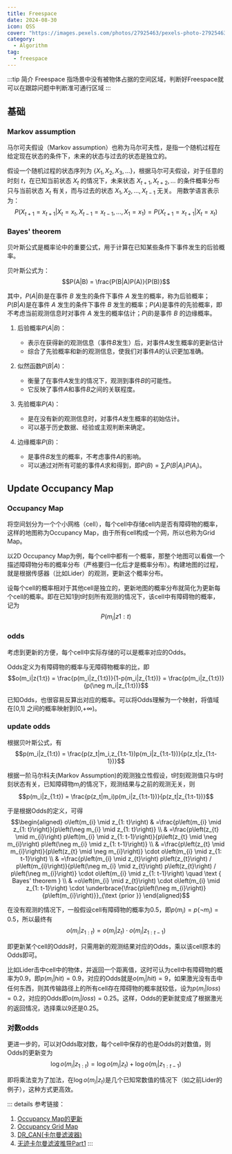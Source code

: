 ```yaml
---
title: Freespace
date: 2024-08-30
icon: QSS
cover: "https://images.pexels.com/photos/27925463/pexels-photo-27925463.jpeg?auto=compress&cs=tinysrgb&w=1260&h=750&dpr=1"
category: 
  - Algorithm
tag:
  - freespace
---
```


:::tip 简介
Freespace 指场景中没有被物体占据的空间区域，判断好Freespace就可以在跟踪问题中判断准可通行区域
:::

## 基础

### Markov assumption

马尔可夫假设（Markov assumption）也称为马尔可夫性，是指一个随机过程在给定现在状态的条件下，未来的状态与过去的状态是独立的。

假设一个随机过程的状态序列为 $\{X_1,X_2,X_3,...\}$，根据马尔可夫假设，对于任意的时刻 $t$，在已知当前状态 $X_t$ 的情况下，未来状态 $X_{t+1},X_{t+2},...$ 的条件概率分布只与当前状态 $X_t$ 有关，而与过去的状态 $X_1,X_2,...,X_{t-1}$ 无关。
用数学语言表示为：$$P(X_{t+1} = x_{t+1}|X_{t} = x_{t},X_{t-1} = x_{t-1},...,X_{1} = x_{1}) = P(X_{t+1} = x_{t+1}|X_{t} = x_{t})$$

### Bayes' theorem

贝叶斯公式是概率论中的重要公式，用于计算在已知某些条件下事件发生的后验概率。

贝叶斯公式为：$$P(A|B) = \frac{P(B|A)P(A)}{P(B)}$$

其中，$P(A|B)$是在事件 $B$ 发生的条件下事件 $A$ 发生的概率，称为后验概率；$P(B|A)$是在事件 $A$ 发生的条件下事件 $B$ 发生的概率；$P(A)$是事件的先验概率，即不考虑当前观测信息时对事件 $A$ 发生的概率估计；$P(B)$是事件 $B$ 的边缘概率。

1. 后验概率$P(A|B)$：

    - 表示在获得新的观测信息（事件$B$发生）后，对事件$A$发生概率的更新估计
    - 综合了先验概率和新的观测信息，使我们对事件$A$的认识更加准确。

2. 似然函数$P(B|A)$：

    - 衡量了在事件$A$发生的情况下，观测到事件$B$的可能性。
    - 它反映了事件$A$和事件$B$之间的关联程度。

3. 先验概率$P(A)$：

    - 是在没有新的观测信息时，对事件$A$发生概率的初始估计。
    - 可以基于历史数据、经验或主观判断来确定。

4. 边缘概率$P(B)$：

    - 是事件$B$发生的概率，不考虑事件$A$的影响。
    - 可以通过对所有可能的事件$A$求和得到，即$P(B) = \sum_{i}P(B|A_i)P(A_i)$。

## Update Occupancy Map

### Occupancy Map

将空间划分为一个个小网格（cell），每个cell中存储cell内是否有障碍物的概率，这样的地图称为Occupancy Map，由于所有cell构成一个网，所以也称为Grid Map。

以2D Occupancy Map为例，每个cell中都有一个概率，那整个地图可以看做一个描述障碍物分布的概率分布（严格要归一化后才是概率分布）。构建地图的过程，就是根据传感器（比如Lider）的观测，更新这个概率分布。

设每个cell的概率相对于其他cell是独立的，更新地图的概率分布就简化为更新每个cell的概率。即在已知1到t时刻所有观测的情况下，该cell中有障碍物的概率，记为$$P(m_i|z{1:t})$$

### odds

考虑到更新的方便，每个cell中实际存储的可以是概率对应的Odds。

Odds定义为有障碍物的概率与无障碍物概率的比，即$$o(m_i|z{1:t}) = \frac{p(m_i|z_{1:t})}{1-p(m_i|z_{1:t})} = \frac{p(m_i|z_{1:t})}{p(\neg m_i|z_{1:t})}$$

已知Odds，也很容易反算出对应的概率。可以将Odds理解为一个映射，将值域在[0,1]
之间的概率映射到[0,+∞)。

### update odds

根据贝叶斯公式，有$$p(m_i|z_{1:t}) = \frac{p(z_t|m_i,z_{1:t-1})p(m_i|z_{1:t-1})}{p(z_t|z_{1:t-1})}$$

根据一阶马尔科夫(Markov Assumption)的观测独立性假设，t时刻观测值只与t时刻状态有关，已知障碍物$m_i$的情况下，观测结果与之前的观测无关，则$$p(m_i|z_{1:t}) = \frac{p(z_t|m_i)p(m_i|z_{1:t-1})}{p(z_t|z_{1:t-1})}$$

于是根据Odds的定义，可得
$$\begin{aligned}
o\left(m_{i} \mid z_{1: t}\right) & =\frac{p\left(m_{i} \mid z_{1: t}\right)}{p\left(\neg m_{i} \mid z_{1: t}\right)} \\
& =\frac{p\left(z_{t} \mid m_{i}\right) p\left(m_{i} \mid z_{1: t-1}\right)}{p\left(z_{t} \mid \neg m_{i}\right) p\left(\neg m_{i} \mid z_{1: t-1}\right)} \\
& =\frac{p\left(z_{t} \mid m_{i}\right)}{p\left(z_{t} \mid \neg m_{i}\right)} \cdot o\left(m_{i} \mid z_{1: t-1}\right) \\
& =\frac{p\left(m_{i} \mid z_{t}\right) p\left(z_{t}\right) / p\left(m_{i}\right)}{p\left(\neg m_{i} \mid z_{t}\right) p\left(z_{t}\right) / p\left(\neg m_{i}\right)} \cdot o\left(m_{i} \mid z_{1: t-1}\right) \quad \text { Bayes' theorem } \\
& =o\left(m_{i} \mid z_{t}\right) \cdot o\left(m_{i} \mid z_{1: t-1}\right) \cdot \underbrace{\frac{p\left(\neg m_{i}\right)}{p\left(m_{i}\right)}}_{\text {prior }}
\end{aligned}$$

在没有观测的情况下，一般假设cell有障碍物的概率为0.5，即$p(m_i)=p(\neg m_i)=0.5$，所以最终有$$o(m_i|z_{1:t})=o(m_i|z_t)\cdot o(m_i|z_{1:t-1})$$

即更新某个cell的Odds时，只需用新的观测结果对应的Odds，乘以该cell原本的Odds即可。

比如Lider击中cell中的物体，并返回一个距离值，这时可认为cell中有障碍物的概率为0.9，即$p(m_i|hit)=0.9$，对应的Odds就是$o(m_i|hit)=9$，如果激光没有击中任何东西，则其传输路径上的所有cell存在障碍物的概率就较低，设为$p(m_i|loss)=0.2$，对应的Odds即$o(m_i|loss)=0.25$。这样，Odds的更新就变成了根据激光的返回情况，选择乘以9还是0.25。

### 对数odds

更进一步的，可以对Odds取对数，每个cell中保存的也是Odds的对数值，则Odds的更新变为$$\log o(m_i|z_{1:t})=\log o(m_i|z_t)+\log o(m_i|z_{1:t-1})$$

即将乘法变为了加法，在$\log o(m_{i}|z_{t})$是几个已知常数值的情况下（如之前Lider的例子），这种方式更高效。

::: details 参考链接：  
1. [Occupancy Map的更新](https://aipiano.github.io/2019/04/24/Occupancy-Map%E7%9A%84%E6%9B%B4%E6%96%B0/)
2. [Occupancy Grid Map](https://guoyongyu.github.io/summary/Occupancy%20Grid%20Map/)
3. [DR_CAN(卡尔曼滤波器)](https://www.bilibili.com/video/BV1ez4y1X7eR/?spm_id_from=333.999.0.0&vd_source=2d40d7c7101925535ea5fadd4c60f031)
4. [无迹卡尔曼滤波推导Part1](https://blog.csdn.net/heqiunong/article/details/127082510)
:::